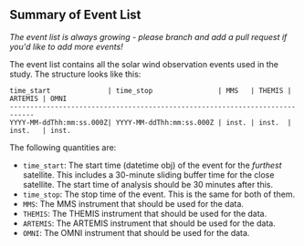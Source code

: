 ## Summary of Event List
*The event list is always growing - please branch and add a pull request if you'd like to add more events!*

The event list contains all the solar wind observation events used in the study. The structure looks like this:
  ```
  time_start              | time_stop                | MMS   | THEMIS | ARTEMIS | OMNI
  ----------------------------------------------------------------------------
  YYYY-MM-ddThh:mm:ss.000Z| YYYY-MM-ddThh:mm:ss.000Z | inst. | inst.  | inst.   | inst.
  ````
  The following quantities are:
  - `time_start`: The start time (datetime obj) of the event for the *furthest* satellite. This includes a 30-minute sliding buffer time for the close satellite. The start time of analysis should be 30 minutes after this.
  - `time_stop`: The stop time of the event. This is the same for both of them.
  - `MMS`: The MMS instrument that should be used for the data.
  - `THEMIS`: The THEMIS instrument that should be used for the data.
  - `ARTEMIS`: The ARTEMIS instrument that should be used for the data.
  - `OMNI`: The OMNI instrument that should be used for the data.
